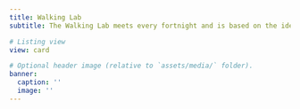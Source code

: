 ```yaml
---
title: Walking Lab
subtitle: The Walking Lab meets every fortnight and is based on the idea that walking facilitates talking, thinking, brainstorming, and networking. Instead of meeting in a conventional conference room, the Walking Lab meeting is entirely media-free and desk-free and takes place in a new campus location each time, including amphitheatres, botanical gardens, and rooftop terraces.

# Listing view
view: card

# Optional header image (relative to `assets/media/` folder).
banner:
  caption: ''
  image: ''
---
```

